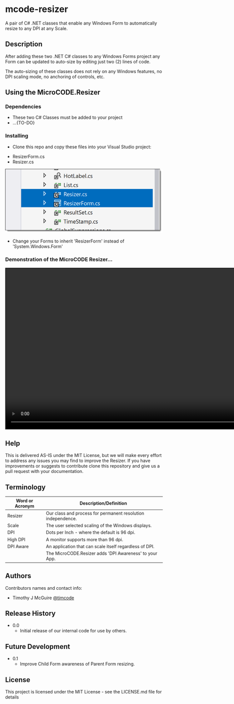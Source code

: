 # mcode-resizer
A pair of C# .NET classes that enable any Windows Form to automatically resize to any DPI at any Scale.


## Description

After adding these two .NET C# classes to any Windows Forms project any Form can be updated to auto-size
by editing just two (2) lines of code.

The auto-sizing of these classes does not rely on any Windows features, no DPI scaling mode, no anchoring
of controls, etc.


## Using the MicroCODE.Resizer


### Dependencies

* These two C# Classes must be added to your project
* ...{TO-DO}



### Installing

* Clone this repo and copy these files into your Visual Studio project:
- ResizerForm.cs
- Resizer.cs

<p align="left"><img src=".\images\resizer-files.png" width="512" title="MicroCODE Resizer Files..."></p>

* Change your Forms to inherit 'ResizerForm' instead of 'System.Windows.Form'


### Demonstration of the MicroCODE Resizer...

<video id="demo-video" style="border-style:solid; border-width:2px" src="https://user-images.githubusercontent.com/8990676/cannot-upload.mp4" width="1024" allowfullscreen="allowfullscreen" webkitallowfullscreen="webkitallowfullscreen" mozallowfullscreen="mozallowfullscreen" allow="autoplay *" loop autoplay autobuffer controls muted>
Your browser does not support the HTML5 player.
</video>
</p>



## Help

This is delivered AS-IS under the MIT License, but we will make every effort to
address any issues you may find to improve the Resizer. If you have improvements
or suggests to contribute clone this repository and give us a pull request with
your documentation.



## Terminology

| Word or Acronym	| Description/Definition                                |
|-------------------|-------------------------------------------------------|
|  Resizer	        | Our class and process for permanent resolution independence.
|  Scale            | The user selected scaling of the Windows displays.
|  DPI              | Dots per Inch - where the default is 96 dpi.
|  High DPI         | A monitor supports more than 96 dpi.
|  DPI Aware        | An application that can scale itself regardless of DPI.
|                   | The MicroCODE.Resizer adds 'DPI Awareness' to your App.


## Authors

Contributors names and contact info:

* Timothy J McGuire [@tjmcode](https://tjmcode.github.io/)



## Release History

* 0.0
    * Initial release of our internal code for use by others.

## Future Development

* 0.1
    * Improve Child Form awareness of Parent Form resizing.


## License

This project is licensed under the MIT License - see the LICENSE.md file for details
